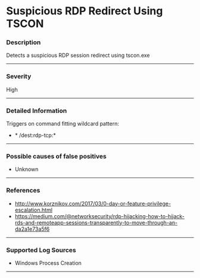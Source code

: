 # Suspicious RDP Redirect Using TSCON
### Description

Detects a suspicious RDP session redirect using tscon.exe

-------------------
### Severity

High

-------------------

### Detailed Information

Triggers on command fitting wildcard pattern:
  - \* /dest:rdp-tcp:\*

-------------------

### Possible causes of false positives

- Unknown

-------------------
### References

- http://www.korznikov.com/2017/03/0-day-or-feature-privilege-escalation.html
- https://medium.com/@networksecurity/rdp-hijacking-how-to-hijack-rds-and-remoteapp-sessions-transparently-to-move-through-an-da2a1e73a5f6

-------------------
### Supported Log Sources

- Windows Process Creation

-------------------
